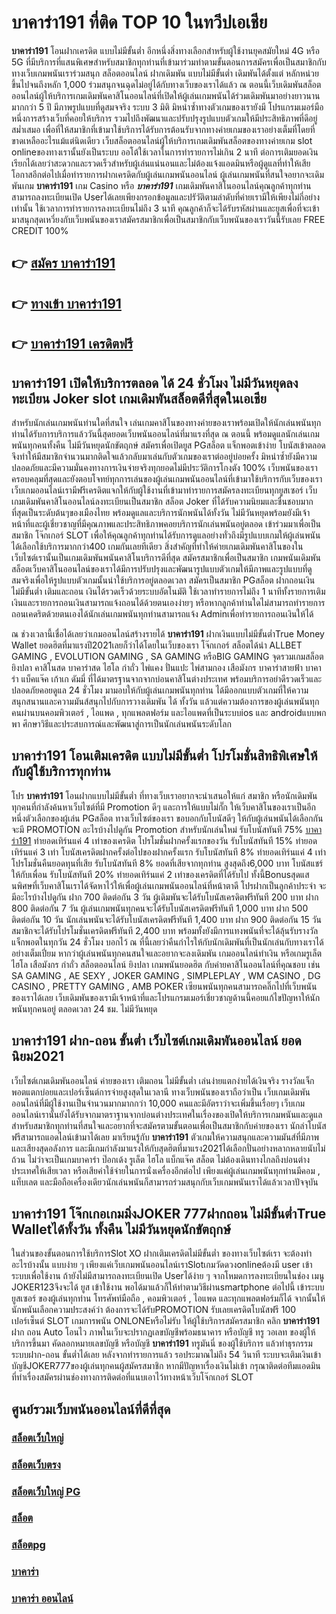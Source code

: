# บาคาร่า191  ที่ติด TOP 10 ในทวีปเอเชีย

**บาคาร่า191** โอนฝากเครดิต แบบไม่มีขั้นต่ำ  อีกหนึ่งสิ่งทางเลือกสำหรับผู้ใช้งานยุคสมัยใหม่ 4G หรือ 5G ที่มีบริการที่แสนพิเศษสำหรับสมาชิกทุกท่านที่เข้ามาร่วมทำตามขั้นตอนการสมัครเพื่อเป็นสมาชิกกับทางเว็บเกมพนันเราร่วมสนุก สล็อตออนไลน์ ฝากเดิมพัน แบบไม่มีขั้นต่ำ เดิมพันได้ตั้งแต่ หลักหน่วยขึ้นไปจนถึงหลัก 1,000 ร่วมสนุกจนฉุดไม่อยู่ได้กับทางเว็บของเราได้แล้ว ณ ตอนนี้เว็บเดิมพันสล็อตออนไลน์ผู้ให้บริการเกมเดิมพันคาสิโนออนไลน์ที่เปิดให้ผู้เล่นเกมพนันได้ร่วมเดิมพันมาอย่างยาวนานมากกว่า 5 ปี มีภาพรูปแบบที่ดูสมจจริง ระบบ 3 มิติ
มิหนำซ้ำทางตัวเกมของเรายังมี โปรแกรมเมอร์มือหนึ่งการสร้างเว็บที่คอยให้บริการ  รวมไปถึงพัฒนาและปรับปรุงรูปแบบตัวเกมให้มีประสิทธิภาพที่ดีอยู่สม่ำเสมอ เพื่อที่ให้สมาชิกที่เข้ามาใช้บริการได้รับการต้อนรับจากทางค่ายเกมของเราอย่างเต็มที่โดยที่ขาดเหลืออะไรแม้แต่นิดเดียว เว็บสล็อตออนไลน์ผู้ให้บริการเกมเดิมพันสล็อตของทางค่ายเกม slot onlineของทางเรานั้นยังเป็นระบบ ออโต้ใช้เวลาในการทำรายการไม่เกิน 2 นาที ต่อการเติมยอดเงิน เรียกได้เลยว่าสะดวกและรวดเร็วสำหรับผู้เล่นแน่นอนและไม่ต้องแจ้งแอดมินหรือผู้ดูแลที่ทำให้เสียโอกาสอีกต่อไปเมื่อทำรายการฝากเครดิตกับผู้เล่นเกมพนันออนไลน์
ผู้เล่นเกมพนันที่สนใจอยากจะเดิมพันเกม **บาคาร่า191** เกม Casino  หรือ ***บาคาร่า191*** เกมเดิมพันคาสิโนออนไลน์คุณลูกค้าทุกท่านสามารถลงทะเบียนเปิด Userได้เลยเพียงกรอกข้อมูลและปรัวัติตามลำดับที่ค่ายเรามีให้เพียงไม่กี่อย่างเท่านั้น ใช้เวลาการทำรายการลงทะเบียนไม่ถึง 3 นาที คุณลูกค้าก็จะได้รับรหัสผ่านและยูสเพื่อที่จะเข้ามาสนุกสุดเหวี่ยงกับเว็บพนันของเราสมัครสมาชิกเพื่อเป็นสมาชิกกับเว็บพนันของเราวันนี้รับเลย FREE CREDIT 100%

## 👉 [สมัคร บาคาร่า191](https://archa888.com/)
## 👉 [ทางเข้า บาคาร่า191](https://archa888.com/)
## 👉 [บาคาร่า191 เครดิตฟรี](https://archa888.com/)

## บาคาร่า191 เปิดให้บริการตลอด ได้ 24 ชั่วโมง ไม่มีวันหยุดลงทะเบียน Joker slot เกมเดิมพันสล็อตดีที่สุดในเอเชีย

สำหรับนักเล่นเกมพนันท่านใดที่สนใจ เล่นเกมคาสิโนของทางค่ายของเราพร้อมเปิดให้นักเล่นพนันทุกท่านได้รับการบริการแล้ววันนี้สุดยอดเว็บพนันออนไลน์ที่มาแรงที่สุด ณ ตอนนี้ พร้อมดูแลนักเล่นเกมพนันทุกคนทั้งคืน ไม่มีวันหยุดนักขัตฤกษ์ สมัครเพื่อเปิดยูส PGสล็อต แจ็กพอตเข้าง่าย โบนัสเข้าตลอด จึงทำให้มีสมาชิกจำนวนมากติดใจแล้วกลับมาเล่นกับตัวเกมของเราต่ออยู่บ่อยครั้ง มิหนำซ้ำยังมีความปลอดภัยและมีความมั่นคงทางการเงินจ่ายจริงทุกยอดไม่มีประวัติการโกงตัง 100% เว็บพนันของเราครอบคลุมที่สุดและยังตอบโจทย์ทุกการเล่นของผู้เล่นเกมพนันออนไลน์ที่เข้ามาใช้บริการกับเว็บของเรา
เว็บเกมออนไลน์เรามีฟรีเครดิตแจกให้กับผู้ใช้งานที่เข้ามาทำรายการสมัครลงทะเบียนทุกยูสเซอร์ เว็บเกมเดิมพันคาสิโนออนไลน์ลงทะเบียนเป็นสมาชิก สล็อต Joker ที่ได้รับความนิยมและชื่นชอบมากที่สุดเป็นระดับต้นๆของเมืองไทย พร้อมดูแลและบริการนักพนันได้ทั้งวัน ไม่มีวันหยุดพร้อมยังมีเจ้าหน้าที่และผู้เชี่ยวชาญที่มีคุณภาพและประสิทธิภาพคอยบริการนักเล่นพนันอยู่ตลอด เข้าร่วมมาเพื่อเป็นสมาชิก โจ๊กเกอร์ SLOT เพื่อให้คุณลูกค้าทุกท่านได้รับการดูแลอย่างทั่วถึงมีรูปแบบเกมให้ผู้เล่นพนันได้เลือกใช้บริการมากกว่า400 เกมกันเลยทีเดียว
สิ่งสำคัญที่ทำให้ค่ายเกมเดิมพันคาสิโนของในเว็บไซต์เรานั้นเป็นเกมเดิมพันพนันคาสิโนบริการดีที่สุด สมัครสมาชิกเพื่อเป็นสมาชิก  เกมพนันเดิมพันสล็อตเว็บคาสิโนออนไลน์ของเราได้มีการปรับปรุงและพัฒนารูปแบบตัวเกมให้มีภาพและรูปแบบที่ดูสมจริงเพื่อให้รูปแบบตัวเกมนั้นน่าใช้บริการอยู่ตลอดเวลา สมัครเป็นสมาชิก PGสล็อต ฝากถอนเงิน ไม่มีขั้นต่ำ เติมและถอน เงินได้รวดเร็วด้วยระบบอัตโนมัติ ใช้เวลาทำรายการไม่ถึง 1 นาทีทั้งรายการเติมเงินและรายการถอนเงินสามารถแจ้งถอนได้ด้วยตนเองง่ายๆ หรือหากลูกค้าท่านใดไม่สามารถทำรายการถอนเคดริตด้วยตนเองได้นักเล่นเกมพนันทุกท่านสามารถแจ้ง Adminเพื่อทำรายการถอนเงินให้ได้

ณ ช่วงเวลานี้เชื่อได้เลยว่าเกมออนไลน์สร้างรายได้ **บาคาร่า191** ฝากเงินแบบไม่มีขั้นต่ำTrue Money Wallet ยอดฮิตที่มาแรงปี2021เลยก็ว่าได้โดยในเว็บของเรา โจ๊กเกอร์ สล็อตได้นำ ALLBET GAMING , EVOLUTION GAMING , SA GAMING หรือBIG GAMING จุดรวมเกมสล็อต ยิงปลา คาสิโนสด บาคาร่าสด ไฮโล กำถั่ว ไพ่แคง ปั่นแปะ ไพ่สามกอง เสือมังกร บาคาร่าสายฟ้า บาคาร่า แบ็คแจ๊ค เก้าเก ดัมมี่ ที่ได้มาตรฐานจากจากบ่อนคาสิโนต่างประเทศ พร้อมบริการอย่าดีรวดเร็วและปลอดภัยคอยดูแล 24 ชั่วโมง มามอบให้กับผู้เล่นเกมพนันทุกท่าน ได้มีออกแบบตัวเกมที่ให้ความสนุกสนานและความมันส์สนุกไปกับการวางเดิมพัน ได้ ทั้งวัน แล้วแต่ความต้องการของผู้เล่นพนันทุกคนผ่านบนคอมพิวเตอร์ , ไอแพด , ทุกแพลตฟอร์ม และไอแพดที่เป็นระบบios และ androidแบบพกพา ศึกษาวิธีและประสบการณ์และพัฒนาสู่การเป็นนักเล่นพนันระดับโลก

## บาคาร่า191 โอนเติมเครดิต แบบไม่มีขั้นต่ำ โปรโมชั่นสิทธิพิเศษให้กับผู้ใช้บริการทุกท่าน

โปร **บาคาร่า191** โอนฝากแบบไม่มีขั้นต่ำ ที่ทางเว็บเราอยากจะนำเสนอให้แก่  สมาชิก หรือนักเดิมพันทุกคนที่กำลังค้นหาเว็บไซต์ที่มี  Promotion ดีๆ และการให้แบบไม่กั๊ก ให้เว็บคาสิโนของเราเป็นอีกหนึ่งตัวเลือกของผู้เล่น PGสล็อต ทางเว็บไซต์ของเรา ขอบอกกับโบนัสดีๆ ให้กับผู้เล่นพนันได้เลือกกัน จะมี PROMOTION อะไรบ้างไปดูกัน
 Promotion สำหรับนักเล่นใหม่ รับโบนัสทันที 75% [บาคาร่า191](https://archa888.com/) ทำยอดเทิร์นแค่ 4 เท่าของเครดิต
โปรโมชั่นฝากครั้งแรกของวัน รับโบนัสทันที 15% ทำยอดเทิร์นแค่ 3 เท่า
โบนัสเครดิตฝากครั้งต่อไปของฝากครั้งแรก รับโบนัสทันที 8% ทำยอดเทิร์นแค่ 4 เท่า
โปรโมชั่นคืนยอดทุนที่เสีย รับโบนัสทันที 8% ยอดที่เสียจากทุกท่าน สูงสุดถึง6,000 บาท
โบนัสแชร์ให้กับเพื่อน รับโบนัสทันที 20% ทำยอดเทิร์นแค่ 2 เท่าของเครดิตที่ได้รับไป
ทั้งนี้Bonusสุดแสนพิศษที่เว็บคาสิโนเราได้จัดหาไว้ให้เพื่อผู้เล่นเกมพนันออนไลน์ที่หน้าตาดี โปรฝากเป็นลูกค้าประจำ จะมีอะไรบ้างไปดูกัน
ฝาก 700 ติดต่อกัน 3 วัน ผู้เดิมพันจะได้รับโบนัสเครดิตฟรีทันที 200 บาท
ฝาก 800 ติดต่อกัน 7 วัน ผู้เล่นเกมพนันทุกคนจะได้รับโบนัสเครดิตฟรีทันที 1,000 บาท
ฝาก 500 ติดต่อกัน 10 วัน นักเล่นพนันจะได้รับโบนัสเครดิตฟรีทันที 1,400 บาท
ฝาก 900 ติดต่อกัน 15 วัน สมาชิกจะได้รับโปรโมชั่นเครดิตฟรีทันที 2,400 บาท
พร้อมทั้งยังมีการแทงพนันที่จะได้ลุ้นรับรางวัลแจ็กพอตในทุกวัน 24 ชั่วโมง บอกไว้ ณ ที่นี้เลยว่าคืนกำไรให้กับนักเดิมพันที่เป็นนักเล่นกับทางเราได้อย่างเต็มเปี่ยม หากว่าผู้เล่นพนันทุกคนสนใจและอยากจะลงเดิมพัน เกมออนไลน์ทำเงิน หรือเกมรูเล็ต ไฮโล เสือมังกร กำถั่ว สล็อตออนไลน์ ยิงปลา เกมพนันยอดฮิต กับค่ายคาสิโนออนไลน์ที่คุณชอบ เช่น SA GAMING , AE SEXY , JOKER GAMING , SIMPLEPLAY , WM CASINO , DG CASINO , PRETTY GAMING , AMB POKER  เซียนพนันทุกคนสามารถคลิ๊กไปที่เว็บพนันของเราได้เลย เว็บเดิมพันของเรามีเจ้าหน้าที่และโปรแกรมเมอร์เชี่ยวชาญด้านนี้คอยแก้ไขปัญหาให้นักพนันทุกคนอยู่ ตลอดเวลา 24 ชม. ไม่มีวันหยุด

## บาคาร่า191 ฝาก-ถอน ขั้นต่ำ  เว็บไซต์เกมเดิมพันออนไลน์ ยอดนิยม2021

เว็บไซต์เกมเดิมพันออนไลน์ ค่ายของเรา เติมถอน ไม่มีขั้นต่ำ เล่นง่ายแตกง่ายได้เงินจริง รางวัลแจ็กพอตแตกบ่อยและเปอร์เซ็นต์การจ่ายสูงสุดในเวลานี ทางเว็บพนันของเราถือว่าเป็น เว็บเกมเดิมพันออนไลน์ที่มีผู้ใช้งานเป็นจำนวนมากมากกว่า 10,000 คนและมีอัตราว่าจะเพิ่มขึ้นเรื่อยๆ เว็บเกมออนไลน์เรานั้นยังได้รับจากมาตราฐานจากบ่อนต่างประเทศในเรื่องของเปิดให้บริการเกมพนันและดูแล สำหรับสมาชิกทุกท่านที่สนใจและอยากที่จะสมัครตามขั้นตอนเพื่อเป็นสมาชิกกับค่ายของเรา นักล่าโบนัสฟรีสามารถแอดไลน์เข้ามาได้เลย
	มาเรียนรู้กับ **บาคาร่า191** ตัวเกมให้ความสนุกและความมันส์ที่มีภาพและเสียงสุดอลังการ และมีเกมกำลังมาแรงให้กับสุดฮิตที่มาแรง2021ได้เลือกปั่นอย่างหลากหลายนับไม่ถ้วน  ไม่ว่าจะเป็นเกมบาคาร่า ป๊อกเด้ง รูเล็ต ไฮโล แบ็กแจ๊ค สล็อต ไม่ต้องเดินทางไกลถึงบ่อนต่างประเทศให้เสียเวลา หรือเสียค่าใช้จ่ายในการนั่งเครื่องอีกต่อไป เพียงแค่ผู้เล่นเกมพนันทุกท่านมีคอม , แท็บเลต และมือถือเครื่องเดียวนักเล่นพนันก็สามารถร่วมสนุกกับเว็บเกมพนันเราได้แล้วเวลาปัจจุบัน

## บาคาร่า191 โจ๊กเกอเกมมิ่งJOKER 777ฝากถอน ไม่มีขั้นต่ำTrue Walletได้ทั้งวัน ทั้งคืน ไม่มีวันหยุดนักขัตฤกษ์

ในส่วนของขั้นตอนการใช้บริการSlot XO ฝากเติมเครดิตไม่มีขั้นต่ำ ของทางเว็บไซต์เรา จะต้องทำอะไรบ้างนั้น แบบง่าย ๆ เพียงแค่เว็บเกมพนันออนไลน์เราSlotเกมวัดดวงonlineต้องมี user เข้าระบบเพื่อใช้งาน ถ้ายังไม่มีสามารถลงทะเบียนเปิด Userได้ง่าย ๆ จากโหมดการลงทะเบียนในช่อง เมนู JOKER123จึงจะได้ ยูส เข้าใช้งาน พอได้มาแล้วก็ให้ทำตามวิธีผ่านsmartphone ต่อไปนี้
เข้าระบบ ยูสเซอร์  ของผู้เล่นทุกท่าน โทรศัพท์มือถือ , คอมพิวเตอร์ , ไอแพด และทุกแพลตฟอร์มก็ได้
จากนั้นให้นักพนันเลือกความประสงค์ว่า ต้องการจะได้รับPROMOTION รับเลยเครดิตโบนัสฟรี 100 เปอร์เซ็นต์  SLOT เกมการพนัน ONLONEหรือไม่รับ
ให้ผู้ใช้บริการสมัครสมาชิก คลิก **บาคาร่า191** ฝาก ถอน Auto โอนไว ภาพในเว็บจะปรากฏเลขบัญชีพร้อมธนาคาร หรือบัญชี ทรู วอเลท ของผู้ให้บริการขึ้นมา
คัดลอกหมายเลขบัญชี หรือบัญชี **บาคาร่า191** ทรูมันนี่ ของผู้ใช้บริการ แล้วทำธุรกรรมระบบฝาก-ถอน ขั้นต่ำได้เลย
หลังจากทำรายการแล้ว รอประมาณไม่ถึง 54 วินาที ระบบจะเติมเงินเข้าบัญชีJOKER777ของผู้เล่นทุกคนผู้สมัครสมาชิก
หากมีปัญหาเรื่องเงินไม่เข้า กรุณาติดต่อทีมแอดมิน ที่ทำเรื่องสมัครผ่านช่องทางการติดต่อที่แนบเอาไว้ทางหน้าเว็บโจ๊กเกอร์ SLOT

## ศูนย์รวมเว็บพนันออนไลน์ที่ดีที่สุด

### [สล็อตเว็บใหญ่](https://archa888.com/)
### [สล็อตเว็บตรง](https://slot168boy.com/)
### [สล็อตเว็บใหญ่ PG](https://archa888.com/)
### [สล็อต](https://atom.io/themes/%E0%B8%AA%E0%B8%A5%E0%B9%87%E0%B8%AD%E0%B8%95%E3%80%90%E0%B9%80%E0%B8%A7%E0%B9%87%E0%B8%9A%20%E0%B8%AA%E0%B8%A5%E0%B9%87%E0%B8%AD%E0%B8%95%20%E0%B8%AD%E0%B8%AD%E0%B8%99%E0%B9%84%E0%B8%A5%E0%B8%99%E0%B9%8C%20%E0%B8%AD%E0%B8%B1%E0%B8%99%E0%B8%94%E0%B8%B1%E0%B8%9A%201%E3%80%91)
### [สล็อตpg](https://atom.io/themes/%E0%B8%AA%E0%B8%A5%E0%B9%87%E0%B8%AD%E0%B8%95pg%E3%80%90pg%20slot%201%20%E0%B8%9A%E0%B8%B2%E0%B8%97%E3%80%91)
### [บาคาร่า](https://atom.io/themes/%E0%B8%9A%E0%B8%B2%E0%B8%84%E0%B8%B2%E0%B8%A3%E0%B9%88%E0%B8%B2%E3%80%90%E0%B8%82%E0%B8%B1%E0%B9%89%E0%B8%99%E0%B8%95%E0%B9%88%E0%B8%B3%201%20%E0%B8%9A%E0%B8%B2%E0%B8%97%E3%80%91)
### [บาคาร่า ออนไลน์](https://atom.io/themes/%E0%B8%9A%E0%B8%B2%E0%B8%84%E0%B8%B2%E0%B8%A3%E0%B9%88%E0%B8%B2%20%E0%B8%AD%E0%B8%AD%E0%B8%99%E0%B9%84%E0%B8%A5%E0%B8%99%E0%B9%8C%E3%80%90%E0%B9%80%E0%B8%A7%E0%B9%87%E0%B8%9A%20%E0%B8%AA%E0%B8%A5%E0%B9%87%E0%B8%AD%E0%B8%95%20%E0%B8%AD%E0%B8%AD%E0%B8%99%E0%B9%84%E0%B8%A5%E0%B8%99%E0%B9%8C%20%E0%B8%AD%E0%B8%B1%E0%B8%99%E0%B8%94%E0%B8%B1%E0%B8%9A%201%E3%80%91)
